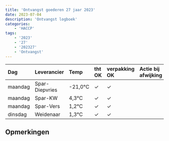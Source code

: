 ```yaml
---
title: 'Ontvangst goederen 27 jaar 2023'
date: 2023-07-04
description: 'Ontvangst logboek'
categories:
    - 'HACCP'
tags:
    - '2023'
    - '27'
    - '202327'
    - 'Ontvangst'
---
```

| Dag | Leverancier | Temp | tht OK | verpakking OK | Actie bij afwijking | Controle door |
|:---|:---|:---|:---|:---|:---|:---|
| maandag | Spar-Diepvries | -21,0°C | &check; | &check; | | DPater |
| maandag | Spar-KW | 4,3°C | &check; | &check; | | DPater |
| maandag | Spar-Vers | 1,2°C | &check; | &check; | | DPater |
| dinsdag | Weidenaar | 1,3°C | &check; | &check; | | DPater |

## Opmerkingen


